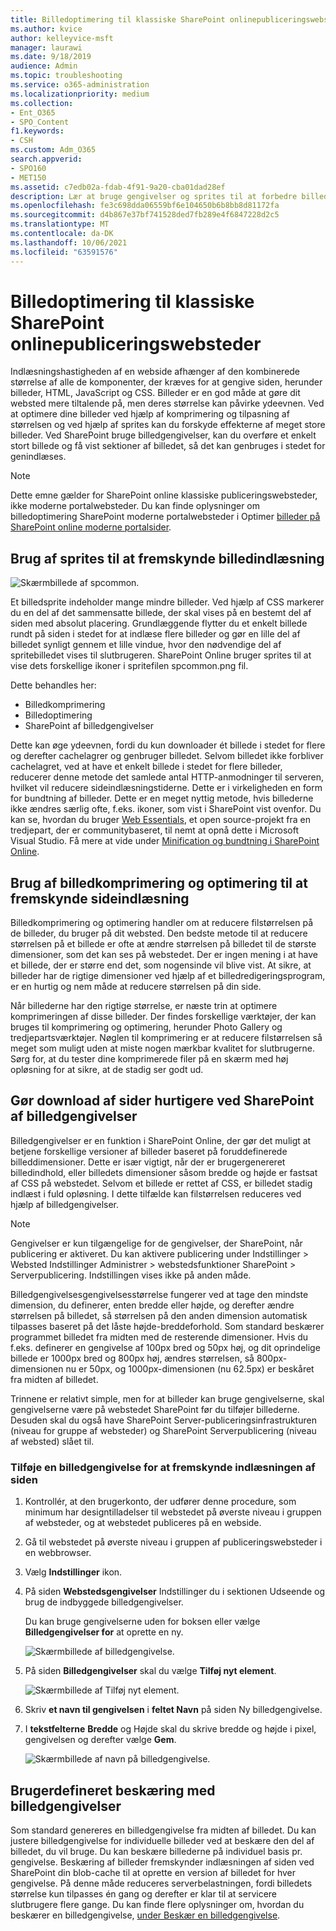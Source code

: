 ```yaml
---
title: Billedoptimering til klassiske SharePoint onlinepubliceringswebsteder
ms.author: kvice
author: kelleyvice-msft
manager: laurawi
ms.date: 9/18/2019
audience: Admin
ms.topic: troubleshooting
ms.service: o365-administration
ms.localizationpriority: medium
ms.collection:
- Ent_O365
- SPO_Content
f1.keywords:
- CSH
ms.custom: Adm_O365
search.appverid:
- SPO160
- MET150
ms.assetid: c7edb02a-fdab-4f91-9a20-cba01dad28ef
description: Lær at bruge gengivelser og sprites til at forbedre billedydeevnen på dine klassiske SharePoint onlinepubliceringswebsteder.
ms.openlocfilehash: fe3c698dda06559bf6e104650b6b8bb8d81172fa
ms.sourcegitcommit: d4b867e37bf741528ded7fb289e4f6847228d2c5
ms.translationtype: MT
ms.contentlocale: da-DK
ms.lasthandoff: 10/06/2021
ms.locfileid: "63591576"
---
```

# <a name="image-optimization-for-sharepoint-online-classic-publishing-sites"></a>Billedoptimering til klassiske SharePoint onlinepubliceringswebsteder

Indlæsningshastigheden af en webside afhænger af den kombinerede størrelse af alle de komponenter, der kræves for at gengive siden, herunder billeder, HTML, JavaScript og CSS. Billeder er en god måde at gøre dit websted mere tiltalende på, men deres størrelse kan påvirke ydeevnen. Ved at optimere dine billeder ved hjælp af komprimering og tilpasning af størrelsen og ved hjælp af sprites kan du forskyde effekterne af meget store billeder. Ved SharePoint bruge billedgengivelser, kan du overføre et enkelt stort billede og få vist sektioner af billedet, så det kan genbruges i stedet for genindlæses.

>[!NOTE]
>Dette emne gælder for SharePoint online klassiske publiceringswebsteder, ikke moderne portalwebsteder. Du kan finde oplysninger om billedoptimering SharePoint moderne portalwebsteder i Optimer [billeder på SharePoint online moderne portalsider](modern-image-optimization.md).
  
## <a name="using-sprites-to-speed-up-image-loading"></a>Brug af sprites til at fremskynde billedindlæsning

![Skærmbillede af spcommon.](../media/cc5cdee1-8e54-4537-9a8a-8854f4ee849f.png)

Et billedsprite indeholder mange mindre billeder. Ved hjælp af CSS markerer du en del af det sammensatte billede, der skal vises på en bestemt del af siden med absolut placering. Grundlæggende flytter du et enkelt billede rundt på siden i stedet for at indlæse flere billeder og gør en lille del af billedet synligt gennem et lille vindue, hvor den nødvendige del af spritebilledet vises til slutbrugeren. SharePoint Online bruger sprites til at vise dets forskellige ikoner i spritefilen spcommon.png fil.

Dette behandles her:
- Billedkomprimering
- Billedoptimering
- SharePoint af billedgengivelser
   
Dette kan øge ydeevnen, fordi du kun downloader ét billede i stedet for flere og derefter cachelagrer og genbruger billedet. Selvom billedet ikke forbliver cachelagret, ved at have et enkelt billede i stedet for flere billeder, reducerer denne metode det samlede antal HTTP-anmodninger til serveren, hvilket vil reducere sideindlæsningstiderne. Dette er i virkeligheden en form for bundtning af billeder. Dette er en meget nyttig metode, hvis billederne ikke ændres særlig ofte, f.eks. ikoner, som vist i SharePoint vist ovenfor. Du kan se, hvordan du bruger [Web Essentials](https://vswebessentials.com/), et open source-projekt fra en tredjepart, der er communitybaseret, til nemt at opnå dette i Microsoft Visual Studio. Få mere at vide under [Minification og bundtning i SharePoint Online](./minification-and-bundling-in-sharepoint-online.md).
  
## <a name="using-image-compression-and-optimization-to-speed-up-page-loading"></a>Brug af billedkomprimering og optimering til at fremskynde sideindlæsning

Billedkomprimering og optimering handler om at reducere filstørrelsen på de billeder, du bruger på dit websted. Den bedste metode til at reducere størrelsen på et billede er ofte at ændre størrelsen på billedet til de største dimensioner, som det kan ses på webstedet. Der er ingen mening i at have et billede, der er større end det, som nogensinde vil blive vist. At sikre, at billeder har de rigtige dimensioner ved hjælp af et billedredigeringsprogram, er en hurtig og nem måde at reducere størrelsen på din side.
  
Når billederne har den rigtige størrelse, er næste trin at optimere komprimeringen af disse billeder. Der findes forskellige værktøjer, der kan bruges til komprimering og optimering, herunder Photo Gallery og tredjepartsværktøjer. Nøglen til komprimering er at reducere filstørrelsen så meget som muligt uden at miste nogen mærkbar kvalitet for slutbrugerne. Sørg for, at du tester dine komprimerede filer på en skærm med høj opløsning for at sikre, at de stadig ser godt ud.
  
## <a name="speed-up-page-downloads-by-using-sharepoint-image-renditions"></a>Gør download af sider hurtigere ved SharePoint af billedgengivelser

Billedgengivelser er en funktion i SharePoint Online, der gør det muligt at betjene forskellige versioner af billeder baseret på foruddefinerede billeddimensioner. Dette er især vigtigt, når der er brugergenereret billedindhold, eller billedets dimensioner såsom bredde og højde er fastsat af CSS på webstedet. Selvom et billede er rettet af CSS, er billedet stadig indlæst i fuld opløsning. I dette tilfælde kan filstørrelsen reduceres ved hjælp af billedgengivelser.
  
> [!NOTE]
> Gengivelser er kun tilgængelige for de gengivelser, der SharePoint, når publicering er aktiveret. Du kan aktivere publicering under Indstillinger \> Websted Indstillinger Administrer \> webstedsfunktioner SharePoint \> Serverpublicering. Indstillingen vises ikke på anden måde.
  
Billedgengivelsesgengivelsesstørrelse fungerer ved at tage den mindste dimension, du definerer, enten bredde eller højde, og derefter ændre størrelsen på billedet, så størrelsen på den anden dimension automatisk tilpasses baseret på det låste højde-breddeforhold. Som standard beskærer programmet billedet fra midten med de resterende dimensioner. Hvis du f.eks. definerer en gengivelse af 100px bred og 50px høj, og dit oprindelige billede er 1000px bred og 800px høj, ændres størrelsen, så 800px-dimensionen nu er 50px, og 1000px-dimensionen (nu 62.5px) er beskåret fra midten af billedet.
  
Trinnene er relativt simple, men for at billeder kan bruge gengivelserne, skal gengivelserne være på webstedet SharePoint før du tilføjer billederne. Desuden skal du også have SharePoint Server-publiceringsinfrastrukturen (niveau for gruppe af websteder) og SharePoint Serverpublicering (niveau af websted) slået til.
  
### <a name="add-an-image-rendition-to-speed-up-page-loading"></a>Tilføje en billedgengivelse for at fremskynde indlæsningen af siden
  
1. Kontrollér, at den brugerkonto, der udfører denne procedure, som minimum har designtilladelser til webstedet på øverste niveau i gruppen af websteder, og at webstedet publiceres på en webside.

2. Gå til webstedet på øverste niveau i gruppen af publiceringswebsteder i en webbrowser.

3. Vælg **Indstillinger** ikon.

4. På siden **Webstedsgengivelser** Indstillinger du i sektionen  Udseende og brug de indbyggede billedgengivelser.

    Du kan bruge gengivelserne uden for boksen eller vælge **Billedgengivelser for** at oprette en ny.

    ![Skærmbillede af billedgengivelse.](../media/eaae0d53-657d-47ef-b687-65c5167eae4d.PNG)
  
5. På siden **Billedgengivelser** skal du vælge **Tilføj nyt element**.

    ![Skærmbillede af Tilføj nyt element.](../media/8cede22e-52bf-4d9d-99cb-162f2f6ce92b.PNG)
  
6. Skriv **et navn til gengivelsen** i **feltet Navn** på siden Ny billedgengivelse.

7. I **tekstfelterne** **Bredde** og Højde skal du skrive bredde og højde i pixel, gengivelsen og derefter vælge **Gem**.

    ![Skærmbillede af navn på billedgengivelse.](../media/5a6119ed-c163-40df-a4db-ec629d15607d.PNG)
  
## <a name="custom-cropping-with-image-renditions"></a>Brugerdefineret beskæring med billedgengivelser

Som standard genereres en billedgengivelse fra midten af billedet. Du kan justere billedgengivelse for individuelle billeder ved at beskære den del af billedet, du vil bruge. Du kan beskære billederne på individuel basis pr. gengivelse. Beskæring af billeder fremskynder indlæsningen af siden ved SharePoint din blob-cache til at oprette en version af billedet for hver gengivelse. På denne måde reduceres serverbelastningen, fordi billedets størrelse kun tilpasses én gang og derefter er klar til at servicere slutbrugere flere gange. Du kan finde flere oplysninger om, hvordan du beskærer en billedgengivelse, [under Beskær en billedgengivelse](/sharepoint/dev/general-development/sharepoint-design-manager-device-channels).
